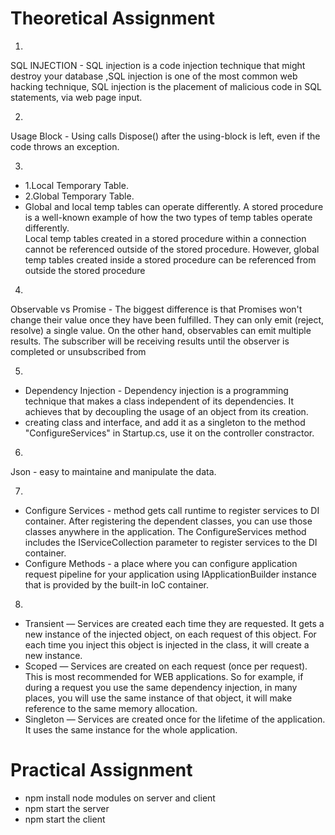 # Theoretical Assignment
1. 
SQL INJECTION - SQL injection is a code injection technique that might destroy your database ,SQL injection is one of the most common web hacking technique, SQL injection is the placement of malicious code in SQL statements, via web page input.

2. 
Usage Block - Using calls Dispose() after the using-block is left, even if the code throws an exception.

3. 
* 1.Local Temporary Table.
* 2.Global Temporary Table.
* Global and local temp tables can operate differently.  A stored procedure is a well-known example of how the two types of temp tables operate differently.  
  Local temp tables created in a stored procedure within a connection cannot be referenced outside of the stored procedure.  However, global temp tables created inside a stored procedure can be referenced from outside the stored procedure
   
4. 
Observable vs Promise - The biggest difference is that Promises won't change their value once they have been fulfilled. They can only emit (reject, resolve) a single value. On the other hand, observables can emit multiple results. The subscriber will be receiving results until the observer is completed or unsubscribed from

5. 
* Dependency Injection - Dependency injection is a programming technique that makes a class independent of its dependencies. It achieves that by decoupling the usage of an object from its creation.
* creating class and interface, and add it as a singleton to the method "ConfigureServices" in Startup.cs, use it on the controller constractor.
	
6.
Json - easy to maintaine and manipulate the data.

7. 
* Configure Services - method gets call runtime to register services to DI container. After registering the dependent classes, you can use those classes anywhere in the application. The ConfigureServices method includes the IServiceCollection parameter to register services to the DI container.
* Configure Methods -  a place where you can configure application request pipeline for your application using IApplicationBuilder instance that is provided by the built-in IoC container.

8. 
* Transient — Services are created each time they are requested. It gets a new instance of the injected object, on each request of this object. For each time you inject this object is injected in the class, it will create a new instance.
* Scoped — Services are created on each request (once per request). This is most recommended for WEB applications. So for example, if during a request you use the same dependency injection, in many places, you will use the same instance of that object, it will make reference to the same memory allocation.
* Singleton — Services are created once for the lifetime of the application. It uses the same instance for the whole application.

# Practical Assignment
* npm install node modules on server and client
* npm start the server
* npm start the client


